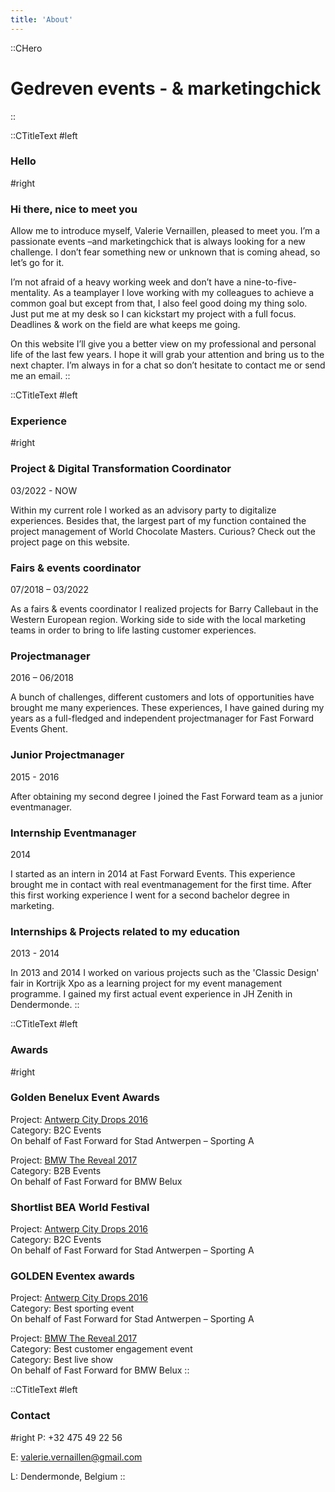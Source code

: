```yaml
---
title: 'About'
---
```


::CHero
# Gedreven events - & marketingchick
::

::CTitleText
#left
### Hello

#right
### Hi there, nice to meet you

Allow me to introduce myself, Valerie Vernaillen, pleased to meet you. I’m a passionate events –and marketingchick that is always looking for a new challenge. I don’t fear something new or unknown that is coming ahead, so let’s go for it.

I’m not afraid of a heavy working week and don’t have a nine-to-five-mentality. As a teamplayer I love working with my colleagues to achieve a common goal but except from that, I also feel good doing my thing solo. Just put me at my desk so I can kickstart my project with a full focus. Deadlines & work on the field are what keeps me going.

On this website I’ll give you a better view on my professional and personal  life of the last few years. I hope it will grab your attention and  bring us to the next chapter. I’m always in for a chat so don’t hesitate to contact me or send me an email.
::

::CTitleText
#left
### Experience

#right
### Project & Digital Transformation Coordinator
03/2022 - NOW

Within my current role I worked as an advisory party to digitalize experiences. Besides that, the largest part of my function contained the project management of World Chocolate Masters. Curious? Check out the project page on this website.

### Fairs & events coordinator
07/2018 – 03/2022

As a fairs & events coordinator I realized projects for Barry Callebaut in the Western European region. Working side to side with the local marketing teams in order to bring to life lasting customer experiences.

### Projectmanager
2016 – 06/2018

A bunch of challenges, different customers and lots of opportunities have brought me many experiences. These experiences, I have gained during my years as a full-fledged and independent projectmanager for Fast Forward Events Ghent.

### Junior Projectmanager
2015 - 2016

After obtaining my second degree I joined the Fast Forward team as a junior eventmanager.

### Internship Eventmanager
2014

I started as an intern in 2014 at Fast Forward Events. This experience brought me in contact with real eventmanagement for the first time. After this first working experience I went for a second bachelor degree in marketing.

### Internships & Projects related to my education
2013 - 2014

In 2013 and 2014 I worked on various projects such as the 'Classic Design' fair in Kortrijk Xpo as a learning project for my event management programme. I gained my first actual event experience in JH Zenith in Dendermonde.
::

::CTitleText
#left
### Awards

#right
### Golden Benelux Event Awards
Project: [Antwerp City Drops 2016](/antwerp-city-drops)\
Category: B2C Events\
On behalf of Fast Forward for Stad Antwerpen – Sporting A

Project: [BMW The Reveal 2017](/portfolio/bmw-the-reveal)\
Category: B2B Events\
On behalf of Fast Forward for BMW Belux

### Shortlist BEA World Festival
Project: [Antwerp City Drops 2016](/antwerp-city-drops)\
Category: B2C Events\
On behalf of Fast Forward for Stad Antwerpen – Sporting A

### GOLDEN Eventex awards
Project: [Antwerp City Drops 2016](/antwerp-city-drops)\
Category: Best sporting event\
On behalf of Fast Forward for Stad Antwerpen – Sporting A

Project: [BMW The Reveal 2017](/portfolio/bmw-the-reveal)\
Category: Best customer engagement event\
Category: Best live show\
On behalf of Fast Forward for BMW Belux
::

::CTitleText
#left
### Contact

#right
P: +32 475 49 22 56

E: valerie.vernaillen@gmail.com

L: Dendermonde, Belgium
::